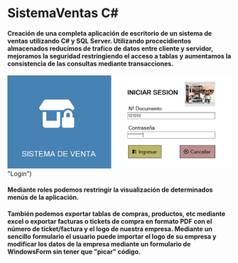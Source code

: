 # SistemaVentas C#
#### Creación de una completa aplicación de escritorio de un sistema de ventas utilizando C# y SQL Server. Utilizando procecidientos almacenados reducimos de trafico de datos entre cliente y servidor, mejoramos la seguridad restringiendo el acceso a tablas y aumentamos la consistencia de las consultas mediante transacciones.

![Login](https://github.com/ALaLodev/SistemaVenta/blob/master/CapaPresentacion/Capturas/Captura%20de%20pantalla%202024-09-25%20145502.png) "Login")
#### Mediante roles podemos restringir la visualización de determinados menús de la aplicación.
#### También podemos exportar tablas de compras, productos, etc mediante excel o exportar facturas o tickets de compra en formato PDF con el número de ticket/factura y el logo de nuestra empresa. Mediante un sencillo formulario el usuario puede importar el logo de su empresa y modificar los datos de la empresa mediante un formulario de WindowsForm sin tener que "picar" código. 
